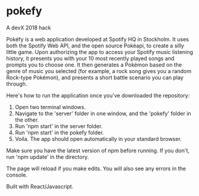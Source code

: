 # pokefy
A devX 2018 hack

Pokéfy is a web application developed at Spotify HQ in Stockholm. It uses both the Spotify Web API, and the open source Pokéapi, to create a silly little game. Upon authorizing the app to access your Spotify music listening history, it presents you with your 10 most recently played songs and prompts you to choose one. It then generates a Pokémon based on the genre of music you selected (for example, a rock song gives you a random Rock-type Pokémon), and presents a short battle scenario you can play through. 

Here's how to run the application once you've downloaded the repository:

1. Open two terminal windows. 
2. Navigate to the 'server' folder in one window, and the 'pokefy' folder in the other.
3. Run 'npm start' in the server folder.
4. Run 'npm start' in the pokefy folder.
5. Voila. The app should open automatically in your standard browser.

Make sure you have the latest version of npm before running. If you don't, run 'npm update' in the directory.

The page will reload if you make edits.
You will also see any errors in the console.

Built with React/Javascript. 
